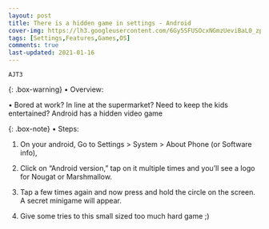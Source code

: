```yaml
---
layout: post
title: There is a hidden game in settings - Android
cover-img: https://lh3.googleusercontent.com/6Gy5SFUSOcxNGmzUeviBaL0_zpiLJg5PNfXEOnj0AMtLQZlmpBY1suBvOoNYZlYAl3FzgXT5H8X64MxlHAFRpufVmol1et9h4fu0UGo4o_9H0nh_S2p3VMt_pIS0lQjFwCeJREcBlw=w2400
tags: [Settings,Features,Games,OS]
comments: true
last-updated: 2021-01-16
---
```


``AJT3``

{: .box-warning}
• Overview:

• Bored at work? In line at the supermarket? Need to keep the kids entertained? Android has a hidden video game 


{: .box-note}
• Steps:

1. On your android, Go to Settings > System > About Phone (or Software info),

2. Click on “Android version,” tap on it multiple times and you’ll see a logo for Nougat or Marshmallow.

3. Tap a few times again and now press and hold the circle on the screen. A secret minigame will appear.

4. Give some tries to this small sized too much hard game ;)
